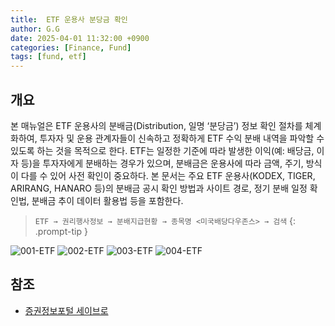 ```yaml
---
title:  ETF 운용사 분당금 확인
author: G.G
date: 2025-04-01 11:32:00 +0900
categories: [Finance, Fund]
tags: [fund, etf]
---
```


## 개요
본 매뉴얼은 ETF 운용사의 분배금(Distribution, 일명 ‘분당금’) 정보 확인 절차를 체계화하여, 투자자 및 운용 관계자들이 신속하고 정확하게 ETF 수익 분배 내역을 파악할 수 있도록 하는 것을 목적으로 한다.
ETF는 일정한 기준에 따라 발생한 이익(예: 배당금, 이자 등)을 투자자에게 분배하는 경우가 있으며, 분배금은 운용사에 따라 금액, 주기, 방식이 다를 수 있어 사전 확인이 중요하다.
본 문서는 주요 ETF 운용사(KODEX, TIGER, ARIRANG, HANARO 등)의 분배금 공시 확인 방법과 사이트 경로, 정기 분배 일정 확인법, 분배금 추이 데이터 활용법 등을 포함한다.

> `ETF → 권리행사정보 → 분배지급현황 → 종목명 <미국배당다우존스> → 검색`
> {: .prompt-tip }

![001-ETF](https://github.com/heaths2/heaths2.github.io/assets/36792594/f11a3b96-0058-4b0e-a0f2-9e93c9977722)
![002-ETF](https://github.com/heaths2/heaths2.github.io/assets/36792594/a7a7f700-3b6c-4e16-8879-149713562bcd)
![003-ETF](https://github.com/heaths2/heaths2.github.io/assets/36792594/40db4012-4971-431d-a5f5-7b75c86d386b)
![004-ETF](https://github.com/heaths2/heaths2.github.io/assets/36792594/76357069-8575-448f-b3ec-283a58517627)

## 참조
- [증권정보포털 세이브로](https://seibro.or.kr)
